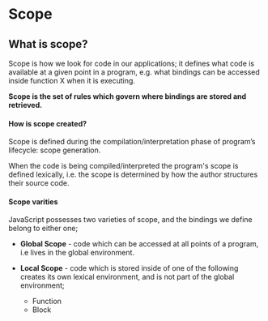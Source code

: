 # Scope

## What is scope?

Scope is how we look for code in our applications; it defines what code is available at a given point in a program, e.g.
what bindings can be accessed inside function X when it is executing.

__Scope is the set of rules which govern where bindings are stored and retrieved.__

#### How is scope created?

Scope is defined during the compilation/interpretation phase of program’s lifecycle: scope generation.

When the code is being compiled/interpreted the program's scope is defined lexically, i.e. the scope is determined by how the author structures their source code.

#### Scope varities

JavaScript possesses two varieties of scope, and the bindings we define belong to either one;

- __Global Scope__ - code which can be accessed at all points of a program, i.e lives in the global environment.
  
- __Local Scope__ - code which is stored inside of one of the following creates its own lexical environment, and is not part of the global environment;
  - Function
  - Block
